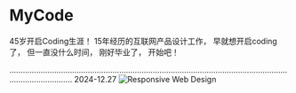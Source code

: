 # MyCode
45岁开启Coding生涯！
15年经历的互联网产品设计工作，
早就想开启coding了，
但一直没什么时间，
刚好毕业了，
开始吧！

........................................................................................................................................................
2024-12.27
![Responsive Web Design](https://github.com/user-attachments/assets/f8b4c781-d3ed-4d42-b20b-182871164443)
